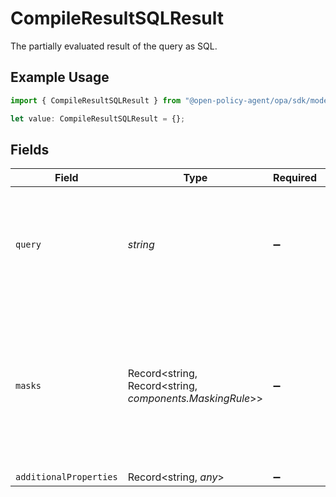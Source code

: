 # CompileResultSQLResult

The partially evaluated result of the query as SQL.

## Example Usage

```typescript
import { CompileResultSQLResult } from "@open-policy-agent/opa/sdk/models/components";

let value: CompileResultSQLResult = {};
```

## Fields

| Field                                                                                                              | Type                                                                                                               | Required                                                                                                           | Description                                                                                                        |
| ------------------------------------------------------------------------------------------------------------------ | ------------------------------------------------------------------------------------------------------------------ | ------------------------------------------------------------------------------------------------------------------ | ------------------------------------------------------------------------------------------------------------------ |
| `query`                                                                                                            | *string*                                                                                                           | :heavy_minus_sign:                                                                                                 | String representing the SQL equivalent of the conditions under which the query is true.                            |
| `masks`                                                                                                            | Record<string, Record<string, *components.MaskingRule*>>                                                           | :heavy_minus_sign:                                                                                                 | Column masking functions, where the key is the column name, and the value describes which masking function to use. |
| `additionalProperties`                                                                                             | Record<string, *any*>                                                                                              | :heavy_minus_sign:                                                                                                 | N/A                                                                                                                |